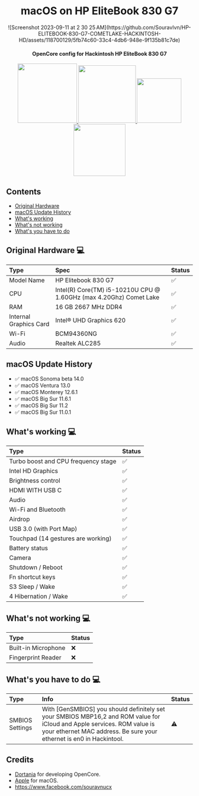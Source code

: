 <h1 align="center"> macOS on HP EliteBook 830 G7 </h1>

<p align="center">
  ![Screenshot 2023-09-11 at 2 30 25 AM](https://github.com/Souravlvn/HP-ELITEBOOK-830-G7-COMETLAKE-HACKINTOSH-HD/assets/118700129/5fb74c60-33c4-4db6-948e-9f135b81c7de)

</p>

<h4 align="center"> OpenCore config for Hackintosh HP EliteBook 830 G7 </h4>

<p align="center">
<a href="https://www.apple.com/macos/ventura/">
  <img src="https://img.shields.io/badge/macOS-SONOMA-orange" width="160"/> </a>
<a href="https://github.com/acidanthera/OpenCorePkg/releases">
  <img src="https://img.shields.io/badge/OpenCore-0.9.5-9cf" width="155"/> </a>
<a href="https://github.com/yusufklncc/HP-EliteBook-830-G7-Hackintosh/releases">
  <img src="https://img.shields.io/badge/release-EFI-blue.svg" width="120"/> </a>
<a href="https://github.com/yusufklncc/HP-EliteBook-830-G7-Hackintosh/issues"> 
  <img src="https://img.shields.io/github/issues/yusufklncc/HP-EliteBook-830-G7-Hackintosh" width="140"/> </a>
</p>


## Contents
  - [Original Hardware](https://github.com/yusufklncc/HP-EliteBook-830-G7-Hackintosh#original-hardware--)
  - [macOS Update History](https://github.com/yusufklncc/HP-EliteBook-830-G7-Hackintosh#macos-update-history)
  - [What's working](https://github.com/yusufklncc/HP-EliteBook-830-G7-Hackintosh#whats-working--)
  - [What's not working](https://github.com/yusufklncc/HP-EliteBook-830-G7-Hackintosh#whats-not-working--)
  - [What's you have to do](https://github.com/yusufklncc/HP-EliteBook-830-G7-Hackintosh#whats-you-have-to-do--)
 
## Original Hardware  💻

Type | Spec | Status
:---------|:---------|:----------
Model Name      | HP Elitebook 830 G7 | ✅
CPU              | Intel(R) Core(TM) i5-10210U CPU @ 1.60GHz (max 4.20Ghz) Comet Lake | ✅
RAM           | 16 GB 2667 MHz DDR4 | ✅
Internal Graphics Card | Intel® UHD Graphics 620 | ✅
Wi-Fi             | BCM94360NG | ✅
Audio       | Realtek ALC285 | ✅


## macOS Update History

- ✅ macOS Sonoma beta 14.0
- ✅ macOS Ventura 13.0 
- ✅ macOS Monterey 12.6.1
- ✅ macOS Big Sur 11.6.1
- ✅ macOS Big Sur 11.2
- ✅ macOS Big Sur 11.0.1
  

## What's working  💻
  
Type | Status
:---------|:---------
Turbo boost and CPU frequency stage |  ✅  
Intel HD Graphics             |  ✅  
Brightness control                  |  ✅  
HDMI WITH USB C                    |  ✅  
Audio          |  ✅  
Wi-Fi and Bluetooth         |  ✅  
Airdrop |  ✅ 
USB 3.0 (with Port Map)        |  ✅  
Touchpad (14 gestures are working)   |  ✅  
Battery status   |  ✅  
Camera   |  ✅    
Shutdown / Reboot   |  ✅  
Fn shortcut keys   |  ✅  
S3 Sleep / Wake   |  ✅ 
4 Hibernation / Wake   |  ✅


## What's not working  💻
Type | Status
:---------|:--------- 
Built-in Microphone   |  ❌
Fingerprint Reader   |  ❌
 
## What's you have to do  💻
  
Type | Info | Status
:---------|:---------|:----------
SMBIOS Settings  | With [GenSMBIOS] you should definitely set your SMBIOS MBP16,2 and ROM value for iCloud and Apple services. ROM value is your ethernet MAC address. Be sure your ethernet is en0 in Hackintool. |  ⚠️


## Credits
  
 - [Dortania](https://dortania.github.io) for developing OpenCore.
 - [Apple](https://www.apple.com) for macOS.
 - https://www.facebook.com/souravnucx


